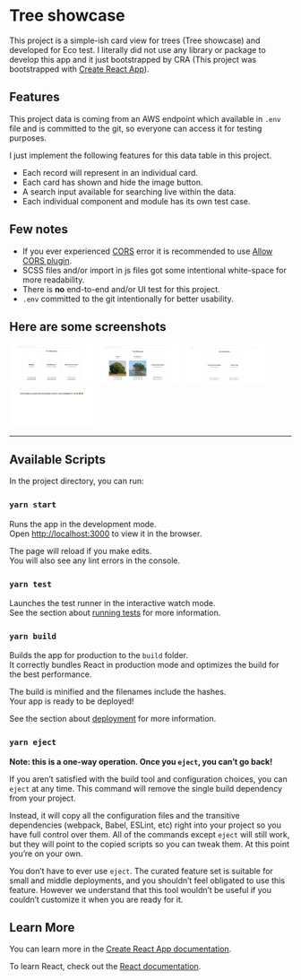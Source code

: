 # Tree showcase

This project is a simple-ish card view for trees (Tree showcase) and developed for Eco test. I literally did not use any library or package to develop this app and it just bootstrapped by CRA (This project was bootstrapped with [Create React App](https://github.com/facebook/create-react-app)).

## Features

This project data is coming from an AWS endpoint which available in `.env` file and is committed to the git, so everyone can access it for testing purposes.

I just implement the following features for this data table in this project.

- Each record will represent in an individual card.
- Each card has shown and hide the image button.
- A search input available for searching live within the data.
- Each individual component and module has its own test case.

## Few notes

- If you ever experienced [CORS](https://javascript.info/fetch-crossorigin) error it is recommended to use [Allow CORS plugin](https://mybrowseraddon.com/access-control-allow-origin.html).
- SCSS files and/or import in js files got some intentional white-space for more readability.
- There is **no** end-to-end and/or UI test for this project.
- `.env` committed to the git intentionally for better usability.

## Here are some screenshots

<img src="public/screenshots/home.jpg" width="150"/>  <img src="public/screenshots/homeImage.jpg" width="150"/> <img src="public/screenshots/search.jpg" width="150"/>  <img src="public/screenshots/noResult.jpg" width="150"/>

----

## Available Scripts

In the project directory, you can run:

### `yarn start`

Runs the app in the development mode.<br />
Open [http://localhost:3000](http://localhost:3000) to view it in the browser.

The page will reload if you make edits.<br />
You will also see any lint errors in the console.

### `yarn test`

Launches the test runner in the interactive watch mode.<br />
See the section about [running tests](https://facebook.github.io/create-react-app/docs/running-tests) for more information.

### `yarn build`

Builds the app for production to the `build` folder.<br />
It correctly bundles React in production mode and optimizes the build for the best performance.

The build is minified and the filenames include the hashes.<br />
Your app is ready to be deployed!

See the section about [deployment](https://facebook.github.io/create-react-app/docs/deployment) for more information.

### `yarn eject`

**Note: this is a one-way operation. Once you `eject`, you can’t go back!**

If you aren’t satisfied with the build tool and configuration choices, you can `eject` at any time. This command will remove the single build dependency from your project.

Instead, it will copy all the configuration files and the transitive dependencies (webpack, Babel, ESLint, etc) right into your project so you have full control over them. All of the commands except `eject` will still work, but they will point to the copied scripts so you can tweak them. At this point you’re on your own.

You don’t have to ever use `eject`. The curated feature set is suitable for small and middle deployments, and you shouldn’t feel obligated to use this feature. However we understand that this tool wouldn’t be useful if you couldn’t customize it when you are ready for it.

## Learn More

You can learn more in the [Create React App documentation](https://facebook.github.io/create-react-app/docs/getting-started).

To learn React, check out the [React documentation](https://reactjs.org/).

